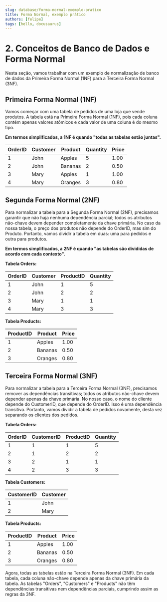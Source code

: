 ```yaml
---
slug: database/forma-normal-exemplo-pratico
title: Forma Normal, exemplo prático
authors: [felipe]
tags: [hello, docusaurus]
---
```


# 2. Conceitos de Banco de Dados e Forma Normal

Nesta seção, vamos trabalhar com um exemplo de normalização de banco de dados da Primeira Forma Normal (1NF) para a Terceira Forma Normal (3NF).

## Primeira Forma Normal (1NF)

Vamos começar com uma tabela de pedidos de uma loja que vende produtos. A tabela está na Primeira Forma Normal (1NF), pois cada coluna contém apenas valores atômicos e cada valor de uma coluna é do mesmo tipo.

**Em termos simplificados, a 1NF é quando "todas as tabelas estão juntas".**

| OrderID | Customer | Product  | Quantity | Price |
|---------|----------|----------|----------|-------|
| 1       | John     | Apples   | 5        | 1.00  |
| 2       | John     | Bananas  | 2        | 0.50  |
| 3       | Mary     | Apples   | 1        | 1.00  |
| 4       | Mary     | Oranges  | 3        | 0.80  |

## Segunda Forma Normal (2NF)

Para normalizar a tabela para a Segunda Forma Normal (2NF), precisamos garantir que não haja nenhuma dependência parcial; todos os atributos não-chave devem depender completamente da chave primária. No caso da nossa tabela, o preço dos produtos não depende do OrderID, mas sim do Produto. Portanto, vamos dividir a tabela em duas: uma para pedidos e outra para produtos.

**Em termos simplificados, a 2NF é quando "as tabelas são divididas de acordo com cada contexto".**

**Tabela Orders:**

| OrderID | Customer | ProductID | Quantity |
|---------|----------|-----------|----------|
| 1       | John     | 1         | 5        |
| 2       | John     | 2         | 2        |
| 3       | Mary     | 1         | 1        |
| 4       | Mary     | 3         | 3        |

**Tabela Products:**

| ProductID | Product | Price |
|-----------|---------|-------|
| 1         | Apples  | 1.00  |
| 2         | Bananas | 0.50  |
| 3         | Oranges | 0.80  |

## Terceira Forma Normal (3NF)

Para normalizar a tabela para a Terceira Forma Normal (3NF), precisamos remover as dependências transitivas; todos os atributos não-chave devem depender apenas da chave primária. No nosso caso, o nome do cliente depende do CustomerID, que depende do OrderID. Isso é uma dependência transitiva. Portanto, vamos dividir a tabela de pedidos novamente, desta vez separando os clientes dos pedidos.

**Tabela Orders:**

| OrderID | CustomerID | ProductID | Quantity |
|---------|------------|-----------|----------|
| 1       | 1          | 1         | 5        |
| 2       | 1          | 2         | 2        |
| 3       | 2          | 1         | 1        |
| 4       | 2          | 3         | 3        |

**Tabela Customers:**

| CustomerID | Customer |
|------------|----------|
| 1          | John     |
| 2          | Mary     |

**Tabela Products:**

| ProductID | Product | Price |
|-----------|---------|-------|
| 1         | Apples  | 1.00  |
| 2         | Bananas | 0.50  |
| 3         | Oranges | 0.80  |

Agora, todas as tabelas estão na Terceira Forma Normal (3NF). Em cada tabela, cada coluna não-chave depende apenas da chave primária da tabela. As tabelas "Orders", "Customers" e "Products" não têm dependências transitivas nem dependências parciais, cumprindo assim as regras da 3NF.